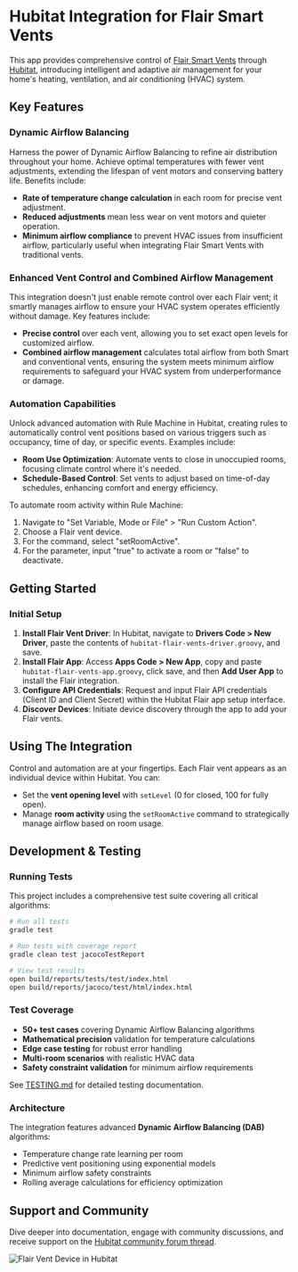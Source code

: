 # Hubitat Integration for Flair Smart Vents

This app provides comprehensive control of [Flair Smart Vents](https://flair.co/) through [Hubitat](https://hubitat.com/), introducing intelligent and adaptive air management for your home's heating, ventilation, and air conditioning (HVAC) system.

## Key Features

### Dynamic Airflow Balancing
Harness the power of Dynamic Airflow Balancing to refine air distribution throughout your home. Achieve optimal temperatures with fewer vent adjustments, extending the lifespan of vent motors and conserving battery life. Benefits include:
- **Rate of temperature change calculation** in each room for precise vent adjustment.
- **Reduced adjustments** mean less wear on vent motors and quieter operation.
- **Minimum airflow compliance** to prevent HVAC issues from insufficient airflow, particularly useful when integrating Flair Smart Vents with traditional vents.

### Enhanced Vent Control and Combined Airflow Management
This integration doesn't just enable remote control over each Flair vent; it smartly manages airflow to ensure your HVAC system operates efficiently without damage. Key features include:
- **Precise control** over each vent, allowing you to set exact open levels for customized airflow.
- **Combined airflow management** calculates total airflow from both Smart and conventional vents, ensuring the system meets minimum airflow requirements to safeguard your HVAC system from underperformance or damage.

### Automation Capabilities
Unlock advanced automation with Rule Machine in Hubitat, creating rules to automatically control vent positions based on various triggers such as occupancy, time of day, or specific events. Examples include:
- **Room Use Optimization**: Automate vents to close in unoccupied rooms, focusing climate control where it's needed.
- **Schedule-Based Control**: Set vents to adjust based on time-of-day schedules, enhancing comfort and energy efficiency.

To automate room activity within Rule Machine:
1. Navigate to "Set Variable, Mode or File" > "Run Custom Action".
2. Choose a Flair vent device.
3. For the command, select "setRoomActive".
4. For the parameter, input "true" to activate a room or "false" to deactivate.

## Getting Started

### Initial Setup
1. **Install Flair Vent Driver**: In Hubitat, navigate to **Drivers Code > New Driver**, paste the contents of `hubitat-flair-vents-driver.groovy`, and save.
2. **Install Flair App**: Access **Apps Code > New App**, copy and paste `hubitat-flair-vents-app.groovy`, click save, and then **Add User App** to install the Flair integration.
3. **Configure API Credentials**: Request and input Flair API credentials (Client ID and Client Secret) within the Hubitat Flair app setup interface.
4. **Discover Devices**: Initiate device discovery through the app to add your Flair vents.

## Using The Integration
Control and automation are at your fingertips. Each Flair vent appears as an individual device within Hubitat. You can:
- Set the **vent opening level** with `setLevel` (0 for closed, 100 for fully open).
- Manage **room activity** using the `setRoomActive` command to strategically manage airflow based on room usage.

## Development & Testing

### Running Tests

This project includes a comprehensive test suite covering all critical algorithms:

```bash
# Run all tests
gradle test

# Run tests with coverage report
gradle clean test jacocoTestReport

# View test results
open build/reports/tests/test/index.html
open build/reports/jacoco/test/html/index.html
```

### Test Coverage

- **50+ test cases** covering Dynamic Airflow Balancing algorithms
- **Mathematical precision** validation for temperature calculations
- **Edge case testing** for robust error handling
- **Multi-room scenarios** with realistic HVAC data
- **Safety constraint validation** for minimum airflow requirements

See [TESTING.md](TESTING.md) for detailed testing documentation.

### Architecture

The integration features advanced **Dynamic Airflow Balancing (DAB)** algorithms:
- Temperature change rate learning per room
- Predictive vent positioning using exponential models
- Minimum airflow safety constraints
- Rolling average calculations for efficiency optimization

## Support and Community
Dive deeper into documentation, engage with community discussions, and receive support on the [Hubitat community forum thread](https://community.hubitat.com/t/new-control-flair-vents-with-hubitat-free-open-source-app-and-driver/132728).

![Flair Vent Device in Hubitat](hubitat-flair-vents-device.png)
